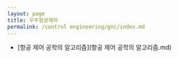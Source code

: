 ```yaml
---
layout: page
title: 우주항공제어
permalink: /control engineering/gnc/index.md
---
```

- [항공 제어 공학의 알고리즘](항공 제어 공학의 알고리즘.md)

